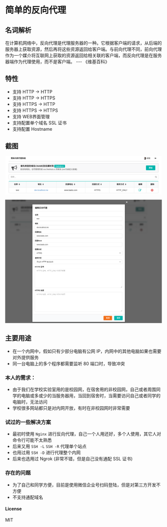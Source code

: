 # 简单的反向代理

## 名词解析

在计算机网络中，反向代理是代理服务器的一种。它根据客户端的请求，从后端的服务器上获取资源，然后再将这些资源返回给客户端。与前向代理不同，前向代理作为一个媒介将互联网上获取的资源返回给相关联的客户端，而反向代理是在服务器端作为代理使用，而不是客户端。 --- 《维基百科》

## 特性

* 支持 HTTP -> HTTP
* 支持 HTTP -> HTTPS
* 支持 HTTPS -> HTTP
* 支持 HTTPS -> HTTPS
* 支持 WEB界面管理
* 支持配置单个域名 SSL 证书
* 支持配置 Hostname

## 截图

![截图](/client/imgs/pic2.png)

![截图](/client/imgs/pic1.png)

## 主要用途

* 在一个内网中，假如只有少部分电脑有公网 IP，内网中的其他电脑如果也需要对外提供服务
* 同一台电脑上的多个程序都需要监听 80 端口时，导致冲突

### 本人的需求：

* 由于我们在学校实验室用的是校园网，在宿舍用的非校园网，自己或者周围同学的电脑或多或少的当服务器用，当回到宿舍时，当需要访问自己或者同学的电脑时，无法访问
* 学校很多网站都只是对内网开放，有时在非校园网时非常需要

### 试过的一些解决方案

* 最初时使用 `Nginx` 进行反向代理，自己一个人用还好，多个人使用，其它人对命令行可能不太熟悉
* 后来又用 `SSH -L` `SSH -R` 代理单个站点
* 也用过用 `SSH -D` 进行代理整个内网
* 后来也选用过 Ngrok (非常不错，但是自己没有通配 SSL 证书)

### 存在的问题

* 为了自己和同学方便，目前是使用微信企业号扫码登陆，但是对第三方开发不方便
* 不支持通配域名

#### License

MIT

